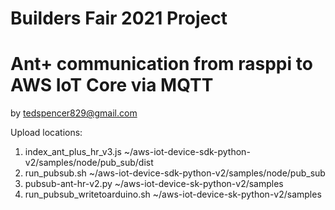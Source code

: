 # Builders Fair 2021 Project
# Ant+ communication from rasppi to AWS IoT Core via MQTT
by tedspencer829@gmail.com


Upload locations:

1. index_ant_plus_hr_v3.js      ~/aws-iot-device-sdk-python-v2/samples/node/pub_sub/dist
2. run_pubsub.sh                ~/aws-iot-device-sdk-python-v2/samples/node/pub_sub
3. pubsub-ant-hr-v2.py          ~/aws-iot-device-sk-python-v2/samples
4. run_pubsub_writetoarduino.sh ~/aws-iot-device-sk-python-v2/samples

